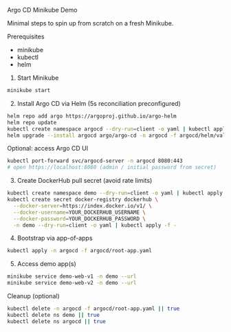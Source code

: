 Argo CD Minikube Demo

Minimal steps to spin up from scratch on a fresh Minikube.

Prerequisites
- minikube
- kubectl
- helm

1) Start Minikube
```bash
minikube start
```

2) Install Argo CD via Helm (5s reconciliation preconfigured)
```bash
helm repo add argo https://argoproj.github.io/argo-helm
helm repo update
kubectl create namespace argocd --dry-run=client -o yaml | kubectl apply -f -
helm upgrade --install argocd argo/argo-cd -n argocd -f argocd/helm/values.yaml
```

Optional: access Argo CD UI
```bash
kubectl port-forward svc/argocd-server -n argocd 8080:443
# open https://localhost:8080 (admin / initial password from secret)
```

3) Create DockerHub pull secret (avoid rate limits)
```bash
kubectl create namespace demo --dry-run=client -o yaml | kubectl apply -f -
kubectl create secret docker-registry dockerhub \
  --docker-server=https://index.docker.io/v1/ \
  --docker-username=YOUR_DOCKERHUB_USERNAME \
  --docker-password=YOUR_DOCKERHUB_PASSWORD \
  -n demo --dry-run=client -o yaml | kubectl apply -f -
```

4) Bootstrap via app-of-apps
```bash
kubectl apply -n argocd -f argocd/root-app.yaml
```

5) Access demo app(s)
```bash
minikube service demo-web-v1 -n demo --url
minikube service demo-web-v2 -n demo --url
```


Cleanup (optional)
```bash
kubectl delete -n argocd -f argocd/root-app.yaml || true
kubectl delete ns demo || true
kubectl delete ns argocd || true
```

